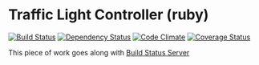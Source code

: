 # Traffic Light Controller (ruby)
[![Build Status](https://travis-ci.org/jcmuller/traffic_light_controller.png?branch=master)](http://travis-ci.org/jcmuller/traffic_light_controller)
[![Dependency Status](https://gemnasium.com/jcmuller/traffic_light_controller.png "Dependency Status")](https://gemnasium.com/jcmuller/traffic_light_controller)
[![Code Climate](https://codeclimate.com/github/jcmuller/traffic_light_controller.png)](https://codeclimate.com/github/jcmuller/traffic_light_controller)
[![Coverage Status](https://coveralls.io/repos/jcmuller/traffic_light_controller/badge.png?branch=master)](https://coveralls.io/r/jcmuller/traffic_light_controller)

This piece of work goes along with [Build Status Server](http://github.com/jcmuller/build_status_server)
